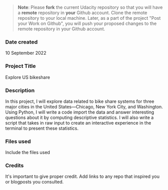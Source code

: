 >**Note**: Please **fork** the current Udacity repository so that you will have a **remote** repository in **your** Github account. Clone the remote repository to your local machine. Later, as a part of the project "Post your Work on Github", you will push your proposed changes to the remote repository in your Github account.

### Date created
10 September 2022

### Project Title
Explore US bikeshare

### Description
In this project, I will explore data related to bike share systems for three major cities in the United States—Chicago, New York City, and Washington. Using Python, I will write a code import the data and answer interesting questions about it by computing descriptive statistics. I will also write a script that takes in raw input to create an interactive experience in the terminal to present these statistics.



### Files used
Include the files used

### Credits
It's important to give proper credit. Add links to any repo that inspired you or blogposts you consulted.
